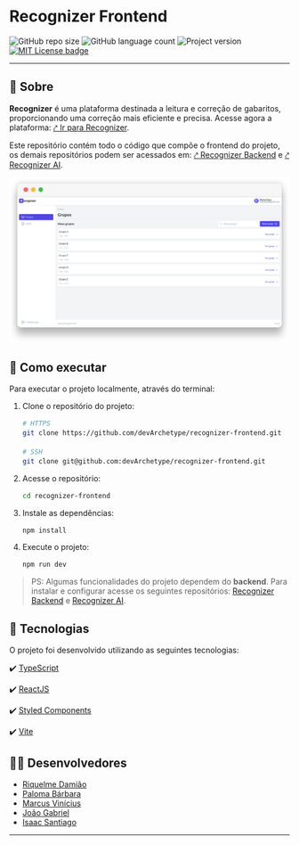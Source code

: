 # Recognizer Frontend

![GitHub repo size](https://img.shields.io/github/repo-size/devArchetype/recognizer-frontend?label=tamanho&style=flat-square)
![GitHub language count](https://img.shields.io/github/languages/count/devArchetype/recognizer-frontend?label=linguagens&style=flat-square)
![Project version](https://img.shields.io/github/package-json/v/devArchetype/recognizer-frontend?label=vers%C3%A3o&style=flat-square)
[![MIT License badge](https://img.shields.io/github/license/devArchetype/recognizer-frontend?color=green&label=licen%C3%A7a&style=flat-square)](LICENSE.md)

---

## 🤔 Sobre

**Recognizer** é uma plataforma destinada a leitura e correção de gabaritos, proporcionando uma correção mais eficiente e precisa. Acesse agora a plataforma: [⤤ Ir para Recognizer](http://recognizer.vercel.app/).

Este repositório contém todo o código que compõe o frontend do projeto, os demais repositórios podem ser acessados em: [⤤ Recognizer Backend](https://github.com/devArchetype/recognizer-backend) e [⤤ Recognizer AI](https://github.com/devArchetype/recognizer-AI).

![Recognizer Image Preview](./public/images/demonstration.svg)

## 📁 Como executar

Para executar o projeto localmente, através do terminal:
1. Clone o repositório do projeto:
    ```bash
    # HTTPS
    git clone https://github.com/devArchetype/recognizer-frontend.git

    # SSH
    git clone git@github.com:devArchetype/recognizer-frontend.git

    ```
2. Acesse o repositório:
    ```bash
    cd recognizer-frontend
    ```
3. Instale as dependências:
    ```bash
    npm install
    ```
4. Execute o projeto:
    ```bash
    npm run dev
    ```

> PS: Algumas funcionalidades do projeto dependem do **backend**. Para instalar e configurar acesse os seguintes repositórios: [Recognizer Backend](https://github.com/devArchetype/recognizer-backend) e [Recognizer AI](https://github.com/devArchetype/recognizer-AI).

## 🔧 Tecnologias

O projeto foi desenvolvido utilizando as seguintes tecnologias:

✔️ [TypeScript](https://www.typescriptlang.org/)

✔️ [ReactJS](https://reactjs.org/)

✔️ [Styled Components](https://styled-components.com/)

✔️ [Vite](https://vitejs.dev/)

## 👨‍💻 Desenvolvedores

- [Riquelme Damião](https://github.com/the-riquelme)
- [Paloma Bárbara](https://github.com/palomabarbara)
- [Marcus Vinícius](https://github.com/pymarcus)
- [João Gabriel](https://github.com/Gabrieljr42)
- [Isaac Santiago](https://github.com/eoisaac)

---